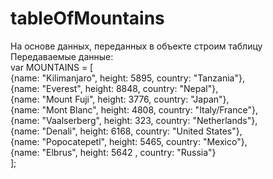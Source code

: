 ﻿# tableOfMountains
 
 На основе данных, переданных в объекте строим таблицу<br>
 Передаваемые данные:<br>
 var MOUNTAINS = [<br>
  {name: "Kilimanjaro", height: 5895, country: "Tanzania"},<br>
  {name: "Everest", height: 8848, country: "Nepal"},<br>
  {name: "Mount Fuji", height: 3776, country: "Japan"},<br>
  {name: "Mont Blanc", height: 4808, country: "Italy/France"},<br>
  {name: "Vaalserberg", height: 323, country: "Netherlands"},<br>
  {name: "Denali", height: 6168, country: "United States"},<br>
  {name: "Popocatepetl", height: 5465, country: "Mexico"},<br>
  {name: "Elbrus", height: 5642 , country: "Russia"}<br>
];<br>


